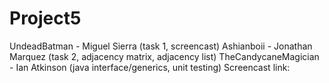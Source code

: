 # Project5
UndeadBatman - Miguel Sierra (task 1, screencast) Ashianboii - Jonathan Marquez (task 2, adjacency matrix, adjacency list) TheCandycaneMagician - Ian Atkinson (java interface/generics, unit testing)
Screencast link: 

